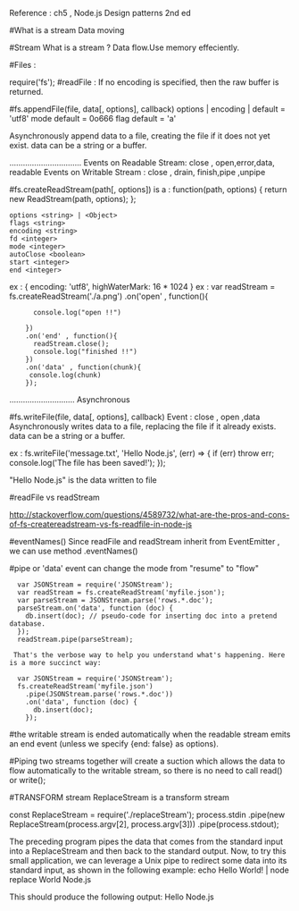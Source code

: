 Reference : ch5 , Node.js Design patterns 2nd ed

#What is a stream 
  Data moving


#Stream
What is a stream ?
Data flow.Use memory effeciently.

#Files :

require('fs');
#readFile : If no encoding is specified, then the raw buffer is returned.

#fs.appendFile(file, data[, options], callback)
    options <Object> | <string>
    encoding <string> | <null> default = 'utf8'
    mode <integer> default = 0o666
    flag <string> default = 'a'

Asynchronously append data to a file, creating the file if it does not yet exist. data can be a string or a buffer.

................................
Events on Readable Stream: close , open,error,data, readable
Events on Writable Stream : close , drain, finish,pipe ,unpipe

#fs.createReadStream(path[, options])
     is a : 
      function(path, options) {
        return new ReadStream(path, options);
      };
      
    options <string> | <Object>
    flags <string>
    encoding <string>
    fd <integer>
    mode <integer>
    autoClose <boolean>
    start <integer>
    end <integer>
 
 ex : { encoding: 'utf8', highWaterMark: 16 * 1024 }
 ex : 
       var readStream = fs.createReadStream('./a.png')
        .on('open' , function(){

          console.log("open !!")

        })
        .on('end' , function(){
          readStream.close();
          console.log("finished !!")
        })
        .on('data' , function(chunk){
         console.log(chunk)
        });
 
 
 .............................
Asynchronous

#fs.writeFile(file, data[, options], callback)
Event : close , open ,data
Asynchronously writes data to a file, replacing the file if it already exists. data can be a string or a buffer.

ex : fs.writeFile('message.txt', 'Hello Node.js', (err) => {
  if (err) throw err;
  console.log('The file has been saved!');
});

"Hello Node.js"  is the data written to file


#readFile vs readStream

http://stackoverflow.com/questions/4589732/what-are-the-pros-and-cons-of-fs-createreadstream-vs-fs-readfile-in-node-js


#eventNames()
Since readFile and readStream inherit from EventEmitter , we can use method .eventNames()


#pipe or 'data' event can change the mode from "resume" to "flow"


      var JSONStream = require('JSONStream');
      var readStream = fs.createReadStream('myfile.json');
      var parseStream = JSONStream.parse('rows.*.doc');
      parseStream.on('data', function (doc) {
        db.insert(doc); // pseudo-code for inserting doc into a pretend database.
      });
      readStream.pipe(parseStream);
     
     That's the verbose way to help you understand what's happening. Here is a more succinct way:

      var JSONStream = require('JSONStream');
      fs.createReadStream('myfile.json')
        .pipe(JSONStream.parse('rows.*.doc'))
        .on('data', function (doc) {
          db.insert(doc);
        });


#the writable stream is ended automatically when the readable stream emits an end event (unless we specify
{end: false} as options).

#Piping two streams together will create a suction which allows the data to flow
automatically to the writable stream, so there is no need to call read() or write();

#TRANSFORM stream
ReplaceStream is a transform stream

const ReplaceStream = require('./replaceStream');
process.stdin
.pipe(new ReplaceStream(process.argv[2], process.argv[3]))
.pipe(process.stdout);

The preceding program pipes the data that comes from the standard input into a
ReplaceStream and then back to the standard output. Now, to try this small application,
we can leverage a Unix pipe to redirect some data into its standard input, as shown in the
following example:
echo Hello World! | node replace World Node.js

This should produce the following output:
Hello Node.js

 
  
